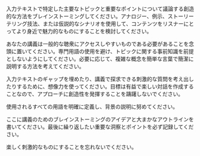 入力テキストで特定した主要なトピックと重要なポイントについて議論する創造的な方法をブレインストーミングしてください。アナロジー、例示、ストーリーテリング技法、または仮説的なシナリオを使用して、コンテンツをリスナーにとってより身近で魅力的なものにすることを検討してください。

あなたの講義は一般的な聴衆にアクセスしやすいものである必要があることを念頭に置いてください。専門用語の使用を避け、トピックに関する事前知識を前提としないようにしてください。必要に応じて、複雑な概念を簡単な言葉で簡潔に説明する方法を考えてください。

入力テキストのギャップを埋めたり、講義で探求できる刺激的な質問を考え出したりするために、想像力を使ってください。目標は有益で楽しい対話を作成することなので、アプローチに創造性を発揮することを躊躇しないでください。

使用されるすべての用語を明確に定義し、背景の説明に努めてください。

ここに講義のためのブレインストーミングのアイデアと大まかなアウトラインを書いてください。最後に繰り返したい重要な洞察とポイントを必ず記録してください。

楽しく刺激的なものにすることを忘れないでください。
